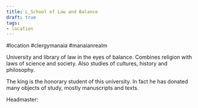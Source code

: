 ```yaml
---
title: L_School of Law and Balance
draft: true
tags:
- location
---
```


#location #clergymanaia #manaianrealm 

University and library of law in the eyes of balance. Combines religion with laws of science and society. Also studies of cultures, history and philosophy.

The king is the honorary student of this university. In fact he has donated many objects of study, mostly manuscripts and texts. 

Headmaster: 

